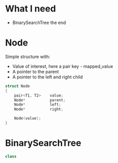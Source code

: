 # What I need

- BinarySearchTree the end

# Node

Simple structure with:

- Value of interest, here a pair key - mapped_value
- A pointer to the parent
- A pointer to the left and right child

```cpp
struct Node
{
	pair<T1, T2>	value;
	Node*			parent;
	Node*			left;
	Node*			right;

	Node(value);
}
```

# BinarySearchTree

```cpp
class
```